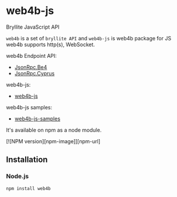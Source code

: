 # web4b-js
Bryllite JavaScript API

`web4b` is a set of `bryllite API` and `web4b-js` is web4b package for JS  
web4b supports http(s), WebSocket.  

web4b Endpoint API:
* [JsonRpc.Be4](https://github.com/bryllite/web4b-cs/wiki/JsonRpc.Be4)  
* [JsonRpc.Cyprus](https://github.com/bryllite/web4b-cs/wiki/JsonRpc.Cyprus)  

web4b-js:
* [web4b-js](https://github.com/bryllite/web4b-js)

web4b-js samples:
* [web4b-js-samples](https://github.com/bryllite/web4b-js-sample)


It's available on npm as a node module.

[![NPM version][npm-image]][npm-url]

## Installation

### Node.js

```bash
npm install web4b
```